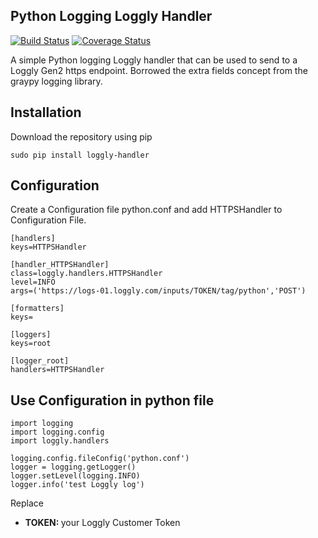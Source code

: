 Python Logging Loggly Handler
-----------------------------

[![Build Status](https://travis-ci.org/kennedyj/loggly-handler.png?branch=master)](https://travis-ci.org/kennedyj/loggly-handler) [![Coverage Status](https://coveralls.io/repos/kennedyj/loggly-handler/badge.png?branch=master)](https://coveralls.io/r/kennedyj/loggly-handler?branch=master)

A simple Python logging Loggly handler that can be used to send to a Loggly Gen2 https endpoint. Borrowed the extra fields concept from the graypy logging library.

## Installation
Download the repository using pip 
    
    sudo pip install loggly-handler

## Configuration

Create a Configuration file python.conf and add HTTPSHandler to Configuration File.
    
    [handlers]
    keys=HTTPSHandler
    
    [handler_HTTPSHandler]
    class=loggly.handlers.HTTPSHandler
    level=INFO
    args=('https://logs-01.loggly.com/inputs/TOKEN/tag/python','POST')
    
    [formatters]
    keys=
    
    [loggers]
    keys=root
    
    [logger_root]
    handlers=HTTPSHandler

## Use Configuration in python file

    import logging
    import logging.config
    import loggly.handlers
    
    logging.config.fileConfig('python.conf')
    logger = logging.getLogger()
    logger.setLevel(logging.INFO)
    logger.info('test Loggly log')


Replace
<ul>
<li><strong>TOKEN: </strong>your Loggly Customer Token</li>
</ul>
